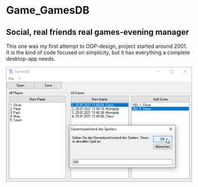 # Game_GamesDB  
## Social, real friends real games-evening manager  
This one was my first attempt to OOP-design, project started around 2001.
It is the kind of code focused on simplicity, but it has everything a complete desktop-app needs.

![GamesDB Image](Resources/GamesDB.png "GamesDB Image")
